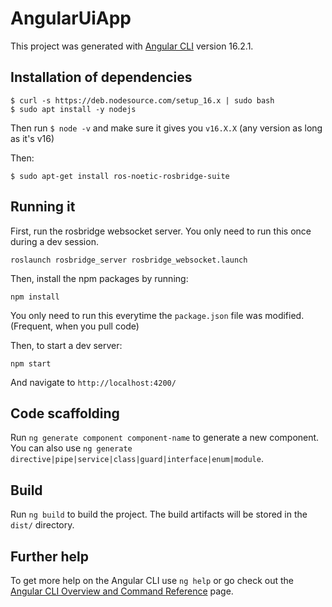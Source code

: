 # AngularUiApp

This project was generated with [Angular CLI](https://github.com/angular/angular-cli) version 16.2.1.

## Installation of dependencies

```
$ curl -s https://deb.nodesource.com/setup_16.x | sudo bash
$ sudo apt install -y nodejs
```
Then run `$ node -v` and make sure it gives you `v16.X.X` (any version as long as it's v16)

Then:
```
$ sudo apt-get install ros-noetic-rosbridge-suite
```

## Running it
First, run the rosbridge websocket server. You only need to run this once during a dev session.
```
roslaunch rosbridge_server rosbridge_websocket.launch
```

Then, install the npm packages by running:
```
npm install
```
You only need to run this everytime the `package.json` file was modified. (Frequent, when you pull code)

Then, to start a dev server:
```
npm start
```

And navigate to `http://localhost:4200/`

## Code scaffolding

Run `ng generate component component-name` to generate a new component. You can also use `ng generate directive|pipe|service|class|guard|interface|enum|module`.

## Build

Run `ng build` to build the project. The build artifacts will be stored in the `dist/` directory.

## Further help

To get more help on the Angular CLI use `ng help` or go check out the [Angular CLI Overview and Command Reference](https://angular.io/cli) page.

